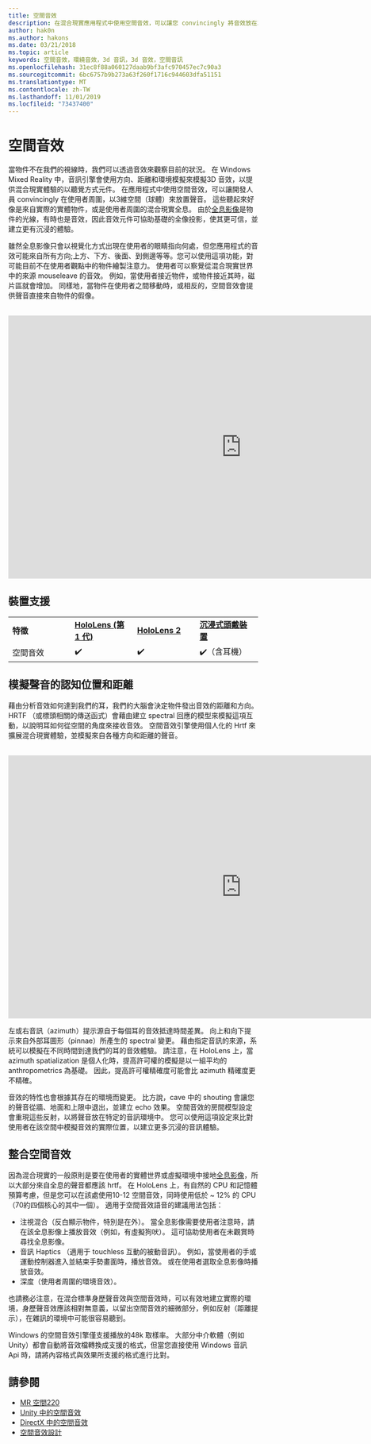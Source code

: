 ```yaml
---
title: 空間音效
description: 在混合現實應用程式中使用空間音效，可以讓您 convincingly 將音效放在3D 空間中。
author: hak0n
ms.author: hakons
ms.date: 03/21/2018
ms.topic: article
keywords: 空間音效，環繞音效，3d 音訊，3d 音效，空間音訊
ms.openlocfilehash: 31ec8f88a060127daab9bf3afc970457ec7c90a3
ms.sourcegitcommit: 6bc6757b9b273a63f260f1716c944603dfa51151
ms.translationtype: MT
ms.contentlocale: zh-TW
ms.lasthandoff: 11/01/2019
ms.locfileid: "73437400"
---
```

# <a name="spatial-sound"></a>空間音效

當物件不在我們的視線時，我們可以透過音效來觀察目前的狀況。 在 Windows Mixed Reality 中，音訊引擎會使用方向、距離和環境模擬來模擬3D 音效，以提供混合現實體驗的以聽覺方式元件。 在應用程式中使用空間音效，可以讓開發人員 convincingly 在使用者周圍，以3維空間（球體）來放置聲音。 這些聽起來好像是來自實際的實體物件，或是使用者周圍的混合現實全息。 由於[全息影像](hologram.md)是物件的光線，有時也是音效，因此音效元件可協助基礎的全像投影，使其更可信，並建立更有沉浸的體驗。

雖然全息影像只會以視覺化方式出現在使用者的眼睛指向何處，但您應用程式的音效可能來自所有方向;上方、下方、後面、到側邊等等。您可以使用這項功能，對可能目前不在使用者觀點中的物件繪製注意力。 使用者可以察覺從混合現實世界中的來源 mouseleave 的音效。 例如，當使用者接近物件，或物件接近其時，磁片區就會增加。 同樣地，當物件在使用者之間移動時，或相反的，空間音效會提供聲音直接來自物件的假像。

<br>

<iframe width="940" height="530" src="https://www.youtube.com/embed/PTPvx7mDon4" frameborder="0" allow="accelerometer; autoplay; encrypted-media; gyroscope; picture-in-picture" allowfullscreen></iframe>

## <a name="device-support"></a>裝置支援

<table>
    <colgroup>
    <col width="25%" />
    <col width="25%" />
    <col width="25%" />
    <col width="25%" />
    </colgroup>
    <tr>
        <td><strong>特徵</strong></td>
        <td><a href="hololens-hardware-details.md"><strong>HoloLens (第 1 代)</strong></a></td>
        <td><a href="https://docs.microsoft.com/hololens/hololens2-hardware"><strong>HoloLens 2</strong></td>
        <td><a href="immersive-headset-hardware-details.md"><strong>沉浸式頭戴裝置</strong></a></td>
    </tr>
     <tr>
        <td>空間音效</td>
        <td>✔️</td>
        <td>✔️</td>
        <td>✔️（含耳機）</td>
    </tr>
</table>

## <a name="simulating-the-perceived-location-and-distance-of-sounds"></a>模擬聲音的認知位置和距離

藉由分析音效如何達到我們的耳，我們的大腦會決定物件發出音效的距離和方向。 HRTF （或標頭相關的傳送函式）會藉由建立 spectral 回應的模型來模擬這項互動，以說明耳如何從空間的角度來接收音效。 空間音效引擎使用個人化的 Hrtf 來擴展混合現實體驗，並模擬來自各種方向和距離的聲音。

<br>

<iframe width="940" height="530" src="https://www.youtube.com/embed/aB3TDjYklmo" frameborder="0" allow="accelerometer; autoplay; encrypted-media; gyroscope; picture-in-picture" allowfullscreen></iframe>

左或右音訊（azimuth）提示源自于每個耳的音效抵達時間差異。 向上和向下提示來自外部耳圖形（pinnae）所產生的 spectral 變更。 藉由指定音訊的來源，系統可以模擬在不同時間到達我們的耳的音效體驗。 請注意，在 HoloLens 上，當 azimuth spatialization 是個人化時，提高許可權的模擬是以一組平均的 anthropometrics 為基礎。 因此，提高許可權精確度可能會比 azimuth 精確度更不精確。

音效的特性也會根據其存在的環境而變更。 比方說，cave 中的 shouting 會讓您的聲音從牆、地面和上限中退出，並建立 echo 效果。 空間音效的房間模型設定會重現這些反射，以將聲音放在特定的音訊環境中。 您可以使用這項設定來比對使用者在該空間中模擬音效的實際位置，以建立更多沉浸的音訊體驗。

## <a name="integrating-spatial-sound"></a>整合空間音效

因為混合現實的一般原則是要在使用者的實體世界或虛擬環境中接地[全息影像](hologram.md)，所以大部分來自全息的聲音都應該 hrtf。 在 HoloLens 上，有自然的 CPU 和記憶體預算考慮，但是您可以在該處使用10-12 空間音效，同時使用低於 ~ 12% 的 CPU （70約四個核心的其中一個）。 適用于空間音效語音的建議用法包括：
* 注視混合（反白顯示物件，特別是在外）。 當全息影像需要使用者注意時，請在該全息影像上播放音效（例如，有虛擬狗吠）。 這可協助使用者在未觀賞時尋找全息影像。
* 音訊 Haptics （適用于 touchless 互動的被動音訊）。 例如，當使用者的手或運動控制器進入並結束手勢畫面時，播放音效。 或在使用者選取全息影像時播放音效。
* 深度（使用者周圍的環境音效）。

也請務必注意，在混合標準身歷聲音效與空間音效時，可以有效地建立實際的環境，身歷聲音效應該相對無意義，以留出空間音效的細微部分，例如反射（距離提示），在雜訊的環境中可能很容易聽到。

Windows 的空間音效引擎僅支援播放的48k 取樣率。 大部分中介軟體（例如 Unity）都會自動將音效檔轉換成支援的格式，但當您直接使用 Windows 音訊 Api 時，請將內容格式與效果所支援的格式進行比對。

## <a name="see-also"></a>請參閱
* [MR 空間220](holograms-220.md)
* [Unity 中的空間音效](spatial-sound-in-unity.md)
* [DirectX 中的空間音效](spatial-sound-in-directx.md)
* [空間音效設計](spatial-sound-design.md)
